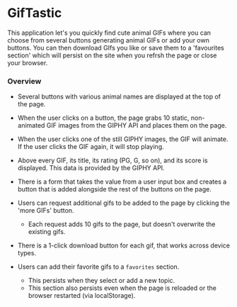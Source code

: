 # GifTastic

This application let's you quickly find cute animal GIFs where you can choose from several buttons generating animal GIFs or add your own buttons. You can then download GIfs you like or save them to a 'favourites section' which will persist on the site when you refrsh the page or close your browser.

### Overview

* Several buttons with various animal names are displayed at the top of the page.

* When the user clicks on a button, the page grabs 10 static, non-animated GIF images from the GIPHY API and places them on the page.

* When the user clicks one of the still GIPHY images, the GIF will animate. If the user clicks the GIF again, it will stop playing.

* Above every GIF, its title, its rating (PG, G, so on), and its score is displayed. This data is provided by the GIPHY API.

* There is a form that takes the value from a user input box and creates a button that is added alongside the rest of the buttons on the page.

* Users can request additional gifs to be added to the page by clicking the 'more GIFs' button.
   * Each request adds 10 gifs to the page, but doesn't overwrite the existing gifs.

* There is a 1-click download button for each gif, that works across device types.

* Users can add their favorite gifs to a `favorites` section.
   * This persists when they select or add a new topic.
   * This section also persists even when the page is reloaded or the browser restarted (via localStorage).

